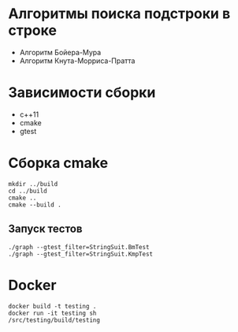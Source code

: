 # Алгоритмы поиска подстроки в строке

- Алгоритм Бойера-Мура
- Алгоритм Кнута-Морриса-Пратта

# Зависимости сборки

* c++11
* cmake
* gtest

# Сборка cmake

``` shell
mkdir ../build
cd ../build
cmake ..
cmake --build .
```

## Запуск тестов

```shell 
./graph --gtest_filter=StringSuit.BmTest
./graph --gtest_filter=StringSuit.KmpTest
```

# Docker

```shell
docker build -t testing .
docker run -it testing sh
/src/testing/build/testing
```
